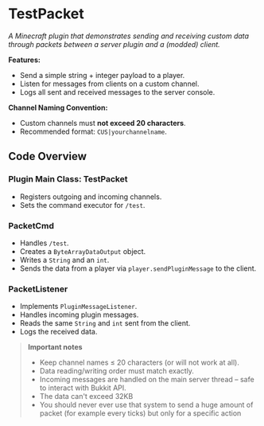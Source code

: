 # TestPacket

_A Minecraft plugin that demonstrates sending and receiving custom data through packets between a server plugin and a (modded) client._

**Features:**
- Send a simple string + integer payload to a player.
- Listen for messages from clients on a custom channel.
- Logs all sent and received messages to the server console.

**Channel Naming Convention:**
- Custom channels must **not exceed 20 characters**.
- Recommended format: `CUS|yourchannelname`.

## Code Overview

### **Plugin Main Class: TestPacket**
- Registers outgoing and incoming channels.
- Sets the command executor for `/test`.

### **PacketCmd**
- Handles `/test`.
- Creates a `ByteArrayDataOutput` object.
- Writes a `String` and an `int`.
- Sends the data from a player via `player.sendPluginMessage` to the client.

### **PacketListener**
- Implements `PluginMessageListener`.
- Handles incoming plugin messages.
- Reads the same `String` and `int` sent from the client.
- Logs the received data.

> **Important notes**
> - Keep channel names ≤ 20 characters (or will not work at all).
> - Data reading/writing order must match exactly.
> - Incoming messages are handled on the main server thread – safe to interact with Bukkit API.
> - The data can't exceed 32KB
> - You should never ever use that system to send a huge amount of packet (for example every ticks) but only for a specific action